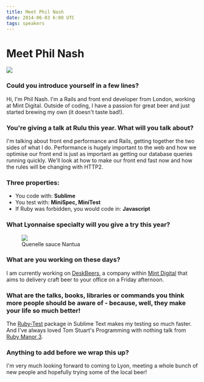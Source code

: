 ```yaml
---
title: Meet Phil Nash
date: 2014-06-03 6:00 UTC
tags: speakers
---
```


# Meet Phil Nash
<div class="text-center">
  <img src="/img/speakers/phil.jpeg" class="rounded"/>
</div>

### Could you introduce yourself in a few lines?

Hi, I'm Phil Nash. I'm a Rails and front end developer from London,
working at Mint Digital. Outside of coding, I have a passion for great
beer and just started brewing my own (it doesn't taste bad!).

### You're giving a talk at Rulu this year. What will you talk about?

I'm talking about front end performance and Rails, getting together the
two sides of what I do. Performance is hugely important to the web and
how we optimise our front end is just as important as getting our
database queries running quickly. We'll look at how to make our front
end fast now and how the rules will be changing with HTTP2.

### Three properties:

* You code with: **Sublime**
* You test with: **MiniSpec, MiniTest**
* If Ruby was forbidden, you would code in: **Javascript**

### What Lyonnaise specialty will you give a try this year?

<figure>
<img src="/img/interview/quenelle.jpg"/>
<figcaption>
Quenelle sauce Nantua
</figcaption>
</figure>

### What are you working on these days?

I am currently working on [DeskBeers](https://www.deskbeers.com/),
a company within [Mint Digital](http://mintdigital.com/) that
aims to delivery craft beer to your office on a Friday afternoon.

### What are the talks, books, libraries or commands you think more people should be aware of - because, well, they make your life so much better!

The [Ruby-Test](https://github.com/maltize/sublime-text-2-ruby-tests) package in Sublime Text makes my testing so much faster.
And I've always loved Tom Stuart's Programming with nothing talk from
[Ruby Manor 3](http://rubymanor.org/3/videos/programming_with_nothing/).

### Anything to add before we wrap this up?

I'm very much looking forward to coming to Lyon, meeting a whole bunch
of new people and hopefully trying some of the local beer!
